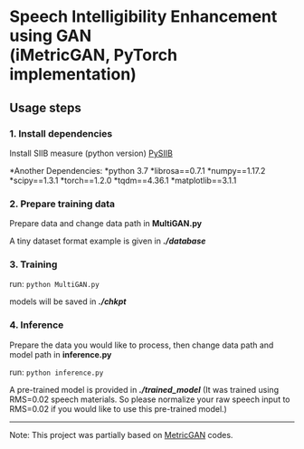 # Speech Intelligibility Enhancement using GAN 	<br/>(iMetricGAN, PyTorch implementation)

## Usage steps


### 1. Install dependencies

Install SIIB measure (python version) 
[PySIIB](https://github.com/kamo-naoyuki/pySIIB)

*Another Dependencies:
    *python 3.7
    *librosa==0.7.1
    *numpy==1.17.2
    *scipy==1.3.1
    *torch==1.2.0
    *tqdm==4.36.1
    *matplotlib==3.1.1

### 2. Prepare training data

Prepare data and change data path in **MultiGAN.py**

A tiny dataset format example is given in ***./database***

### 3. Training

run: `python MultiGAN.py`

models will be saved in ***./chkpt*** 

### 4. Inference

Prepare the data you would like to process, then change data path and model path in **inference.py**

run: `python inference.py`

A pre-trained model is provided in ***./trained_model*** (It was trained using RMS=0.02 speech materials. So please normalize your raw speech input to RMS=0.02 if you would like to use this pre-trained model.)

---
Note: This project was partially based on [MetricGAN](https://github.com/JasonSWFu/MetricGAN) codes.
